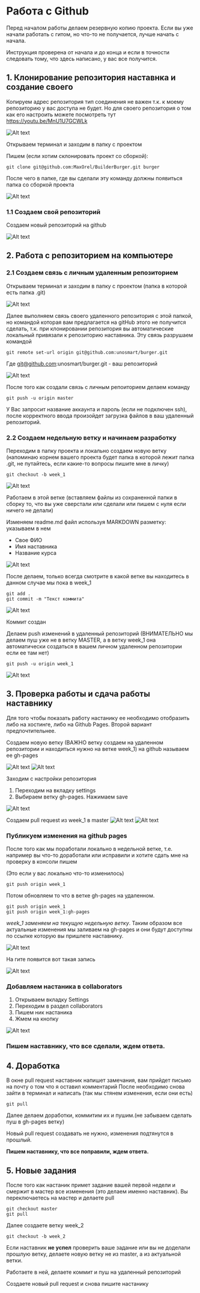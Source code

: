 # Работа с Github

Перед началом работы делаем резервную копию проекта. 
Если вы уже начали работать с гитом, но что-то не получается, лучше начать с начала.

Инструкция проверена от начала и до конца и если в точности следовать тому, что здесь написано, у вас все получится.

## 1. Клонирование репозитория наставнка и создание своего

Копируем адрес репозитория тип соединения не важен т.к. к моему репозиторию у вас доступа не будет. Но для своего репозитория о том как его настроить можете посмотреть тут https://youtu.be/MnU1U7GCWLk

![Alt text](https://monosnap.com/image/05vq8WpL2a5ZHRI9Sz1LZ5NvyJ4RRA)

Открываем терминал и заходим в папку с проектом

Пишем (если хотим склонировать проект со сборкой):
```{r, engine='bash', count_lines}
git clone git@github.com:MaxOrel/BuilderBurger.git burger
```

После чего в папке, где вы сделали эту команду должны появиться папка со сборкой проекта

![Alt text](https://monosnap.com/image/ZysGjK2XswbNRSIkroUkSp3FYZ3had)


### 1.1 Создаем свой репозиторий

Создаем новый репозиторий на github

![Alt text](https://monosnap.com/file/09RNBVaoUeAxVHKKB0v8eAjOZzDJgE.png)

## 2. Работа с репозиторием на компьютере

### 2.1 Создаем связь с личным удаленным репозиторием
Открываем терминал и заходим в папку с проектом (папка в которой есть папка .git)

![Alt text](https://monosnap.com/image/ywneOkHjLECDwQGvXN9aFsZp0aQFmi)

Далее выполняем связь своего удаленного репозитория с этой папкой, но командой которая вам предлагается на gitHub этого не получится сделать, т.к. при клонировании репозитория вы автоматические локальный привязали к репозиторию наставника. Эту связь разрушаем командой
```{r, engine='bash', count_lines}
git remote set-url origin git@github.com:unosmart/burger.git
```
Где git@github.com:unosmart/burger.git - ваш репозиторий

![Alt text](https://monosnap.com/image/o2fkvG5YSy4QrxYZnIA5xpkjoURPFC)

После того как создали связь с личным репоиторием делаем команду
```{r, engine='bash', count_lines}
git push -u origin master
```
У Вас запросит название аккаунта и пароль (если не подключен ssh), после корректного ввода произойдет загрузка файлов в ваш удаленный репозиторий.

### 2.2 Создаем недельную ветку и начинаем разработку

Переходим в папку проекта и локально создаем новую ветку (напоминаю корнем вашего проекта будет папка в которой лежит папка .git, не путайтесь, если какие-то вопросы пишите мне в личку) 

```{r, engine='bash', count_lines}
git checkout -b week_1
```
![Alt text](https://monosnap.com/image/WIsQgyVyky3QYfw165HfKtJIeW6Nq8.png)

Работаем в этой ветке (вставляем файлы из сохраненной папки в сборку то, что вы уже сверстали или сделали или пишем с нуля если ничего не делали)

Изменяем readme.md файл используя MARKDOWN разметку: указываем в нем
* Свое ФИО
* Имя наставника
* Название курса

![Alt text](https://monosnap.com/file/ZhoN0rT4dxzN4j5pkOgkwgWGSgPsoh.png)

После делаем, только всегда смотрите в какой ветке вы находитесь в данном случае мы пока в week_1

```{r, engine='bash', count_lines}
git add .
git commit -m "Текст коммита"
```

![Alt text](https://monosnap.com/file/ZmMy24oXEziI6svQ4jiVDFKUce8yqV.png)

Коммит создан

Делаем push изменений в удаленный репозиторий (ВНИМАТЕЛЬНО мы делаем пуш уже не в ветку MASTER, а в ветку week_1 она автоматически создаться в вашем личном удаленном репозитории если ее там нет)

```{r, engine='bash', count_lines}
git push -u origin week_1
```

![Alt text](https://monosnap.com/file/47Bm5rH3pUDJ5a8xYV8GcWg5W3tkAE.png)

## 3. Проверка работы и сдача работы наставнику

Для того чтобы показать работу настанику ее необходимо отобразить либо на хостинге, либо на Github Pages. Второй вариант предпочтительнее.

Создаем новую ветку (ВАЖНО ветку создаем на удаленном репозитории и находиться нужно на ветке week_1) на github называем ее gh-pages

![Alt text](https://monosnap.com/file/1cZK9yuD5FPrkOuO6gSjWJFmZEex8o.png)
![Alt text](https://monosnap.com/file/ik7mdyA0ByFP8UghDbtrDObqVaEdjv.png)

Заходим с настройки репозитория 
1. Переходим на вкладку settings
2. Выбираем ветку gh-pages. Нажимаем save

![Alt text](https://monosnap.com/file/jP1BuGbGMATPoWB0tWOFOvJh8Bqt1j.png)

Создаем pull request из week_1 в master
![Alt text](https://monosnap.com/file/E3IIu5ayJz969heCqVZIXKDAopCBBn.png)
![Alt text](https://monosnap.com/file/Irfj8sxDB3Z5KEe3AF82LcAD0vBVhq.png)

### Публикуем изменения на github pages ###

После того как мы поработали локально в недельной ветке, т.е. например вы что-то доработали или исправили и хотите сдать мне на проверку в консоли пишем 

(Это если у вас локально что-то изменилось)
```{r, engine='bash', count_lines}
git push origin week_1
```
Потом обновляем то что в ветке gh-pages на удаленном.
```{r, engine='bash', count_lines}
git push origin week_1
git push origin week_1:gh-pages
```
*week_1 заменяем на текущую недельную ветку*. Таким образом все актуальные изменения мы заливаем на gh-pages и они будут доступны по ссылке которую вы пришлете наставнику.

![Alt text](https://monosnap.com/file/2nPgbMhUh6Y1FMMeysVwlOdTAR8p7G.png)

На гите появится вот такая запись 

![Alt text](https://monosnap.com/file/78CzTAbrGBJ2r63ThgmuoNO9gzVyqq.png)

### Добавляем настаника в collaborators ###
1. Открываем вкладку Settings
2. Переходим в раздел collaborators
3. Пишем ник настаника 
4. Жмем на кнопку

![Alt text](https://monosnap.com/file/oqwoZDGLf9mHzJJzizjO3sVVijb1Xn.png)

### Пишем наставнику, что все сделали, ждем ответа. ###

## 4. Доработка

В окне pull request наставник напишет замечания, вам прийдет письмо на почту о том что я оставил комментарий
После необходимо снова зайти в терминал и написать (так мы стянем изменения, если они есть) 
```{r, engine='bash', count_lines}
git pull
```

Далее делаем доработки, коммитим их и пушим.(не забываем сделать пуш в gh-pages ветку) 

Новый pull request создавать не нужно, изменения подтянутся в прошлый. 

**Пишем наставнику, что все поправили, ждем ответа.**

## 5. Новые задания

После того как настаник примет задание вашей первой недели и смержит в мастер все изменения (это делаем именно наставник). Вы переключаетесь на мастер и делаете pull
```{r, engine='bash', count_lines}
git checkout master
git pull
```
Далее создаете ветку week_2 
```{r, engine='bash', count_lines}
git checkout -b week_2
```
Если наставник **не успел** проверить ваше задание или вы не доделали прошлую ветку, делаете новую ветку не из master, а из актуальной ветки.

Работаете в ней, делаете коммит и пуш на удаленный репозиторий 


Создаете новый pull request и снова пишите настанику

